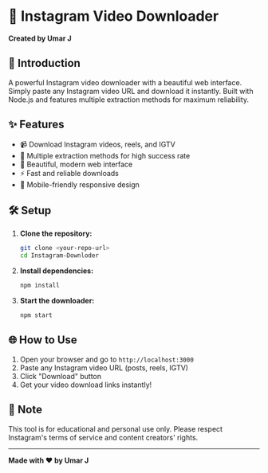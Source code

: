 # 📸 Instagram Video Downloader

**Created by Umar J**

## 🚀 Introduction

A powerful Instagram video downloader with a beautiful web interface. Simply paste any Instagram video URL and download it instantly. Built with Node.js and features multiple extraction methods for maximum reliability.

## ✨ Features

- 📹 Download Instagram videos, reels, and IGTV
- 🔄 Multiple extraction methods for high success rate
- 🎨 Beautiful, modern web interface
- ⚡ Fast and reliable downloads
- 📱 Mobile-friendly responsive design

## 🛠️ Setup

1. **Clone the repository:**
   ```bash
   git clone <your-repo-url>
   cd Instagram-Downloder
   ```

2. **Install dependencies:**
   ```bash
   npm install
   ```

3. **Start the downloader:**
   ```bash
   npm start
   ```

## 🌐 How to Use

1. Open your browser and go to `http://localhost:3000`
2. Paste any Instagram video URL (posts, reels, IGTV)
3. Click "Download" button
4. Get your video download links instantly!

## 📝 Note

This tool is for educational and personal use only. Please respect Instagram's terms of service and content creators' rights.

---

**Made with ❤️ by Umar J**
